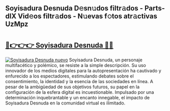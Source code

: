 ## Soyisadura Desnuda D𝚎sn𝚞dos filtr𝚊dos - Parts-dlX Vid𝚎os filtr𝚊dos - N𝚞evas f𝚘tos atr𝚊ctivas UzMpz

# <h2><a href="http://mbdtrg.tromn.icu/?c=Soyisadura+Desnuda">🔗👉👉👉 Soyisadura Desnuda 🔗🔗</a></h2>

[![Soyisadura Desnuda nuevo](https://i.imgur.com/pEAQMta.gif)](http://mbdtrg.tromn.icu/?c=Soyisadura+Desnuda)
Soyisadura Desnuda, un personaje multifacético y polémico, se resiste a la simple descripción. Su uso innovador de los medios digitales para la autopresentación ha cautivado y enfurecido a los espectadores, estimulando debates sobre el consentimiento, la identidad y la esencia de las sociedades en línea. A pesar de la ambigüedad de sus objetivos futuros, su papel en la configuración de la esfera digital es incuestionable. Impulsado por una determinación inquebrantable y un encanto innegable, el impacto de Soyisadura Desnuda en la comunidad virtual es ilimitado.
